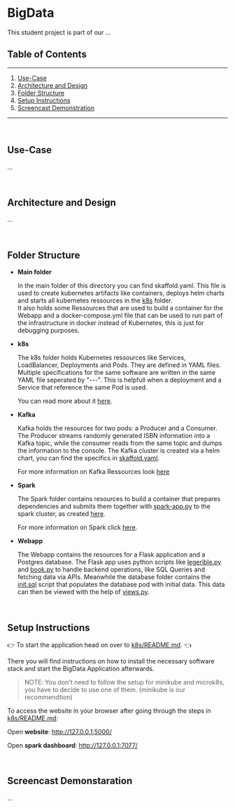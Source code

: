 # BigData

This student project is part of our ...

## Table of Contents

---

1. [Use-Case](#Use-Case)
2. [Architecture and Design](#Architecture-an-Design)
3. [Folder Structure](#Folder-Structure)
4. [Setup Instructions](#Setup-Instructions)
5. [Screencast Demonstration](#Screencast-Demonstration)

---

<br>

## Use-Case

...

<br>

## Architecture and Design

...

<br>

## Folder Structure

<ul>

<li><b> Main folder </b></li>

In the main folder of this directory you can find skaffold.yaml. This file is used to create kubernetes artifacts like containers, deploys helm charts and starts all kubernetes ressources in the [k8s](k8s) folder. \
It also holds some Ressources that are used to build a container for the Webapp and a docker-compose.yml file that can be used to run part of the infrastructure in docker instead of Kubernetes, this is just for debugging purposes.


<li><b> k8s </b></li>

The k8s folder holds Kubernetes ressources like Services, LoadBalancer, Deployments and Pods. They are defined in YAML files. \
Multiple specifications for the same software are written in the same YAML file seperated by "---". This is helpfull when a deployment and a Service that reference the same Pod is used. 

You can read more about it [here](k8s/README.md).

<li><b> Kafka </b></li>

Kafka holds the resources for two pods: a Producer and a Consumer.\
The Producer streams randomly generated ISBN information into a Kafka topic, while the consumer reads from the same topic and dumps the information to the console. The Kafka cluster is created via a helm chart, you can find the specifics in [skaffold.yaml](skaffold.yaml). 

For more information on Kafka Ressources look [here](Kafka/README.md)

<li><b> Spark </b></li>

The Spark folder contains resources to build a container that prepares dependencies and submits them together with [spark-app.py](Spark/py-apps/spark-app.py) to the spark cluster, as created [here](skaffold.yaml).

For more information on Spark click [here](Spark/README.md).

<li><b> Webapp </b></li>

The Webapp contains the resources for a Flask application and a Postgres database. The Flask app uses python scripts like [legerible.py](Webapp\code\app\legerible.py) and [book.py](Webapp\code\app\book.py) to handle backend operations, like SQL Queries and fetching data via APIs. Meanwhile the database folder contains the [init.sql](Webapp\database\init.sql) script that populates the database pod with initial data. This data can then be viewed with the help of [views.py](Webapp\code\app\views.py).

</ul>

<br>


## Setup Instructions

👉 To start the application head on over to [k8s/README.md](k8s/README.md). 👈

There you will find instructions on how to install the necessary software stack and start the BigData Application afterwards.

>NOTE: You don't need to follow the setup for minikube and microk8s, you have to decide to use one of them. (minikube is our recommendtion)

To access the website in your browser after going through the steps in [k8s/README.md](k8s/README.md):

Open  **website**: http://127.0.0.1:5000/

Open **spark dashboard**: http://127.0.0.1:7077/

<br>

## Screencast Demonstaration

...